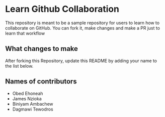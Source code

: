 
# Learn Github Collaboration
This repository is meant to be a sample repository for users to learn how to collaborate on GitHub. You can fork it, make changes and make a PR just to learn that workflow

## What changes to make
After forking this Repository, update this README by adding your name to the list below.

## Names of contributors
- Obed Ehoneah
- James Nzioka
- Biniyam Ambachew
- Dagmawi Tewodros
